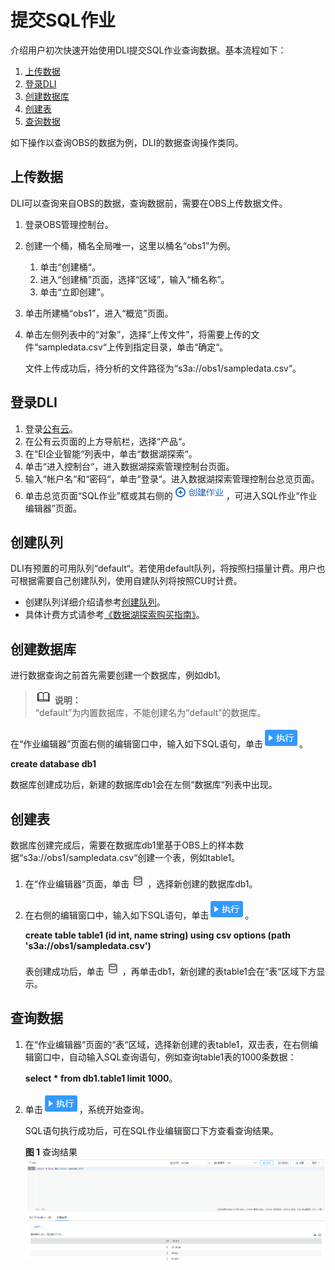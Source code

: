 # 提交SQL作业<a name="zh-cn_topic_0068141090"></a>

介绍用户初次快速开始使用DLI提交SQL作业查询数据。基本流程如下：

1.  [上传数据](#section61379418181550)
2.  [登录DLI](#section19012773105034)
3.  [创建数据库](#section21433273112656)
4.  [创建表](#section21590507141153)
5.  [查询数据](#section37788816112733)

如下操作以查询OBS的数据为例，DLI的数据查询操作类同。

## 上传数据<a name="section61379418181550"></a>

DLI可以查询来自OBS的数据，查询数据前，需要在OBS上传数据文件。

1.  登录OBS管理控制台。
2.  创建一个桶，桶名全局唯一，这里以桶名“obs1”为例。
    1.  单击“创建桶“。
    2.  进入“创建桶”页面，选择“区域”，输入“桶名称”。
    3.  单击“立即创建”。

3.  单击所建桶“obs1”，进入“概览”页面。
4.  单击左侧列表中的“对象”，选择“上传文件”，将需要上传的文件“sampledata.csv“上传到指定目录，单击“确定“。

    文件上传成功后，待分析的文件路径为“s3a://obs1/sampledata.csv“。


## 登录DLI<a name="section19012773105034"></a>

1.  登录[公有云](https://www.huaweicloud.com/)。
2.  在公有云页面的上方导航栏，选择“产品“。
3.  在“EI企业智能“列表中，单击“数据湖探索“。
4.  单击“进入控制台“，进入数据湖探索管理控制台页面。
5.  输入“帐户名“和“密码“，单击“登录“。进入数据湖探索管理控制台总览页面。
6.  单击总览页面“SQL作业”框或其右侧的![](figures/zh-cn_image_0126502805.png)，可进入SQL作业“作业编辑器”页面。

## 创建队列<a name="section10742144985011"></a>

DLI有预置的可用队列“default“。若使用default队列，将按照扫描量计费。用户也可根据需要自己创建队列，使用自建队列将按照CU时计费。

-   创建队列详细介绍请参考[创建队列](创建队列.md)。
-   具体计费方式请参考[《数据湖探索购买指南》](https://support.huaweicloud.com/pg-uquery/uquery_06_0001.html)。

## 创建数据库<a name="section21433273112656"></a>

进行数据查询之前首先需要创建一个数据库，例如db1。

>![](public_sys-resources/icon-note.gif) **说明：**   
>“default”为内置数据库，不能创建名为“default”的数据库。  

在“作业编辑器”页面右侧的编辑窗口中，输入如下SQL语句，单击![](figures/zh-cn_image_0132305202.png)。

**create database db1**

数据库创建成功后，新建的数据库db1会在左侧“数据库“列表中出现。

## 创建表<a name="section21590507141153"></a>

数据库创建完成后，需要在数据库db1里基于OBS上的样本数据“s3a://obs1/sampledata.csv“创建一个表，例如table1。

1.  在“作业编辑器“页面，单击![](figures/zh-cn_image_0125947491.png)，选择新创建的数据库db1。
2.  在右侧的编辑窗口中，输入如下SQL语句，单击![](figures/zh-cn_image_0132306499.png)。

    **create table table1 \(id int, name string\) using csv options \(path 's3a://obs1/sampledata.csv'\)**

    表创建成功后，单击![](figures/zh-cn_image_0125950568.png)，再单击db1，新创建的表table1会在“表“区域下方显示。


## 查询数据<a name="section37788816112733"></a>

1.  在“作业编辑器“页面的“表“区域，选择新创建的表table1，双击表，在右侧编辑窗口中，自动输入SQL查询语句，例如查询table1表的1000条数据：

    **select \* from db1.table1 limit 1000**。

2.  单击![](figures/zh-cn_image_0132306499.png)，系统开始查询。

    SQL语句执行成功后，可在SQL作业编辑窗口下方查看查询结果。

    **图 1**  查询结果<a name="fig3046654105458"></a>  
    ![](figures/查询结果.png "查询结果")



